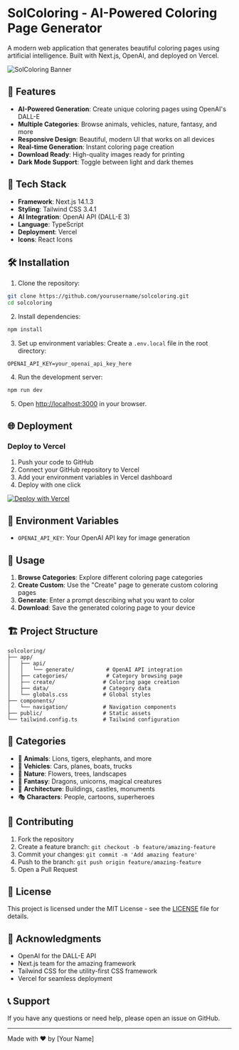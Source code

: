 # SolColoring - AI-Powered Coloring Page Generator

A modern web application that generates beautiful coloring pages using artificial intelligence. Built with Next.js, OpenAI, and deployed on Vercel.

![SolColoring Banner](public/banner-ai-art.jpg)

## 🎨 Features

- **AI-Powered Generation**: Create unique coloring pages using OpenAI's DALL-E
- **Multiple Categories**: Browse animals, vehicles, nature, fantasy, and more
- **Responsive Design**: Beautiful, modern UI that works on all devices
- **Real-time Generation**: Instant coloring page creation
- **Download Ready**: High-quality images ready for printing
- **Dark Mode Support**: Toggle between light and dark themes

## 🚀 Tech Stack

- **Framework**: Next.js 14.1.3
- **Styling**: Tailwind CSS 3.4.1
- **AI Integration**: OpenAI API (DALL-E 3)
- **Language**: TypeScript
- **Deployment**: Vercel
- **Icons**: React Icons

## 🛠️ Installation

1. Clone the repository:
```bash
git clone https://github.com/yourusername/solcoloring.git
cd solcoloring
```

2. Install dependencies:
```bash
npm install
```

3. Set up environment variables:
Create a `.env.local` file in the root directory:
```env
OPENAI_API_KEY=your_openai_api_key_here
```

4. Run the development server:
```bash
npm run dev
```

5. Open [http://localhost:3000](http://localhost:3000) in your browser.

## 🌐 Deployment

### Deploy to Vercel

1. Push your code to GitHub
2. Connect your GitHub repository to Vercel
3. Add your environment variables in Vercel dashboard
4. Deploy with one click

[![Deploy with Vercel](https://vercel.com/button)](https://vercel.com/new)

## 📝 Environment Variables

- `OPENAI_API_KEY`: Your OpenAI API key for image generation

## 🎯 Usage

1. **Browse Categories**: Explore different coloring page categories
2. **Create Custom**: Use the "Create" page to generate custom coloring pages
3. **Generate**: Enter a prompt describing what you want to color
4. **Download**: Save the generated coloring page to your device

## 🏗️ Project Structure

```
solcoloring/
├── app/
│   ├── api/
│   │   └── generate/          # OpenAI API integration
│   ├── categories/            # Category browsing page
│   ├── create/               # Coloring page creation
│   ├── data/                 # Category data
│   └── globals.css           # Global styles
├── components/
│   └── navigation/           # Navigation components
├── public/                   # Static assets
└── tailwind.config.ts        # Tailwind configuration
```

## 🎨 Categories

- 🦁 **Animals**: Lions, tigers, elephants, and more
- 🚗 **Vehicles**: Cars, planes, boats, trucks
- 🌺 **Nature**: Flowers, trees, landscapes
- 🧚 **Fantasy**: Dragons, unicorns, magical creatures
- 🏰 **Architecture**: Buildings, castles, monuments
- 🎭 **Characters**: People, cartoons, superheroes

## 🤝 Contributing

1. Fork the repository
2. Create a feature branch: `git checkout -b feature/amazing-feature`
3. Commit your changes: `git commit -m 'Add amazing feature'`
4. Push to the branch: `git push origin feature/amazing-feature`
5. Open a Pull Request

## 📄 License

This project is licensed under the MIT License - see the [LICENSE](LICENSE) file for details.

## 🙏 Acknowledgments

- OpenAI for the DALL-E API
- Next.js team for the amazing framework
- Tailwind CSS for the utility-first CSS framework
- Vercel for seamless deployment

## 📞 Support

If you have any questions or need help, please open an issue on GitHub.

---

Made with ❤️ by [Your Name]

